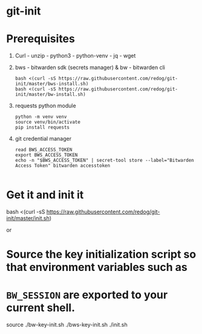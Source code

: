 git-init
========

# Prerequisites
  1. Curl - unzip - python3 - python-venv - jq - wget
  
  1. bws - bitwarden sdk (secrets manager) & bw - bitwarden cli
    
     ```
     bash <(curl -sS https://raw.githubusercontent.com/redog/git-init/master/bws-install.sh)
     bash <(curl -sS https://raw.githubusercontent.com/redog/git-init/master/bw-install.sh)
  1. requests python module
    
     ```
     python -m venv venv
     source venv/bin/activate
     pip install requests
  1. git credential manager

    
     ```  
     read BWS_ACCESS_TOKEN
     export BWS_ACCESS_TOKEN
     echo -n "$BWS_ACCESS_TOKEN" | secret-tool store --label="Bitwarden Access Token" bitwarden accesstoken


# Get it and init it

bash <(curl -sS https://raw.githubusercontent.com/redog/git-init/master/init.sh)

or

# Source the key initialization script so that environment variables such as
# `BW_SESSION` are exported to your current shell.
source ./bw-key-init.sh
./bws-key-init.sh
./init.sh
